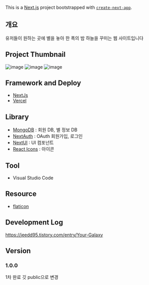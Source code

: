 This is a [Next.js](https://nextjs.org/) project bootstrapped with [`create-next-app`](https://github.com/vercel/next.js/tree/canary/packages/create-next-app).

## 개요
유저들이 원하는 곳에 별을 놓아 한 폭의 밤 하늘을 꾸미는 웹 사이트입니다

## Project Thumbnail
![image](https://github.com/jeedd95/your-galaxy/assets/80206325/b5d5b323-6ebe-4746-9fc7-12f298c6c5cb)
![image](https://github.com/jeedd95/your-galaxy/assets/80206325/8e218c85-cd27-4a05-9d50-2447fd093baa)
![image](https://github.com/jeedd95/your-galaxy/assets/80206325/e5074d7e-b4f7-452b-95ff-14db8e2d7da3)

## Framework and Deploy
* [NextJs](https://nextjs.org/)
* [Vercel](https://vercel.com/)

## Library
* [MongoDB](https://www.mongodb.com/) : 회원 DB, 별 정보 DB
* [NextAuth](https://next-auth.js.org/) : OAuth 회원가입, 로그인
* [NextUI](https://nextui.org/) : UI 컴포넌트
* [React Icons](https://react-icons.github.io/react-icons/) : 아이콘

## Tool
* Visual Studio Code

## Resource
* [flaticon](https://www.flaticon.com/)

## Development Log  
https://jeedd95.tistory.com/entry/Your-Galaxy

## Version
### 1.0.0
1차 완료
깃 public으로 변경
